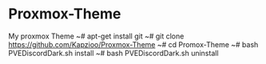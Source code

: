# Proxmox-Theme
My proxmox Theme
~# apt-get install git
~# git clone https://github.com/Kapzioo/Proxmox-Theme
~# cd Promox-Theme
~# bash PVEDiscordDark.sh install
~# bash PVEDiscordDark.sh uninstall
